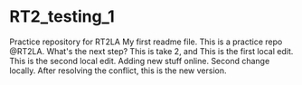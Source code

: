# RT2_testing_1
Practice repository for RT2LA
My first readme file.
This is a practice repo @RT2LA.
What's the next step?
This is take 2, and
This is the first local edit.
This is the second local edit.
Adding new stuff online. 
Second change locally.
After resolving the conflict, this is the new version.
